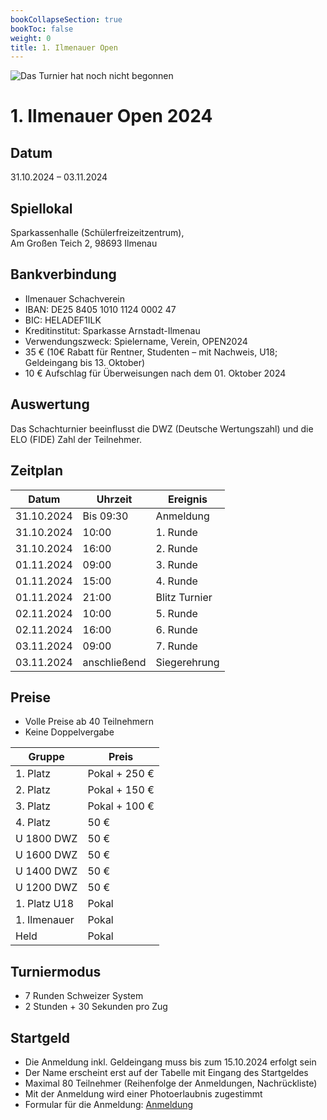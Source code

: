 ```yaml
---
bookCollapseSection: true
bookToc: false
weight: 0
title: 1. Ilmenauer Open
---
```


![Das Turnier hat noch nicht begonnen](https://via.placeholder.com/1500x100/0000FF/FFFFFF?text=Das+Turnier+hat+noch+nicht+begonnen)


# 1. Ilmenauer Open 2024


## Datum
31.10.2024 – 03.11.2024

## Spiellokal
Sparkassenhalle (Schülerfreizeitzentrum),  
Am Großen Teich 2, 98693 Ilmenau

## Bankverbindung
- Ilmenauer Schachverein
- IBAN: DE25 8405 1010 1124 0002 47
- BIC: HELADEF1ILK
- Kreditinstitut: Sparkasse Arnstadt-Ilmenau
- Verwendungszweck: Spielername, Verein, OPEN2024
- 35 € (10€ Rabatt für Rentner, Studenten – mit Nachweis, U18; Geldeingang bis 13. Oktober)
- 10 € Aufschlag für Überweisungen nach dem 01. Oktober 2024

## Auswertung
Das Schachturnier beeinflusst die DWZ (Deutsche Wertungszahl) und die ELO (FIDE) Zahl der Teilnehmer.

## Zeitplan
| Datum       | Uhrzeit    | Ereignis      |
|-------------|------------|---------------|
| 31.10.2024  | Bis 09:30  | Anmeldung     |
| 31.10.2024  | 10:00      | 1. Runde      |
| 31.10.2024  | 16:00      | 2. Runde      |
| 01.11.2024  | 09:00      | 3. Runde      |
| 01.11.2024  | 15:00      | 4. Runde      |
| 01.11.2024  | 21:00      | Blitz Turnier |
| 02.11.2024  | 10:00      | 5. Runde      |
| 02.11.2024  | 16:00      | 6. Runde      |
| 03.11.2024  | 09:00      | 7. Runde      |
| 03.11.2024  | anschließend | Siegerehrung |

## Preise
- Volle Preise ab 40 Teilnehmern
- Keine Doppelvergabe

| Gruppe       | Preis       |
|--------------|-------------|
| 1. Platz     | Pokal + 250 € |
| 2. Platz     | Pokal + 150 € |
| 3. Platz     | Pokal + 100 € |
| 4. Platz     | 50 €         |
| U 1800 DWZ   | 50 €         |
| U 1600 DWZ   | 50 €         |
| U 1400 DWZ   | 50 €         |
| U 1200 DWZ   | 50 €         |
| 1. Platz U18 | Pokal        |
| 1. Ilmenauer | Pokal        |
| Held         | Pokal        |

## Turniermodus
- 7 Runden Schweizer System
- 2 Stunden + 30 Sekunden pro Zug

## Startgeld
- Die Anmeldung inkl. Geldeingang muss bis zum 15.10.2024 erfolgt sein
- Der Name erscheint erst auf der Tabelle mit Eingang des Startgeldes
- Maximal 80 Teilnehmer (Reihenfolge der Anmeldungen, Nachrückliste)
- Mit der Anmeldung wird einer Photoerlaubnis zugestimmt
- Formular für die Anmeldung: [Anmeldung](https://forms.gle/o5GZsLhLGJsfqRNC7)

